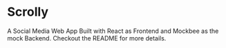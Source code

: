 # Scrolly
 A Social Media Web App Built with React as Frontend and Mockbee as the mock Backend. Checkout the README for more details.
